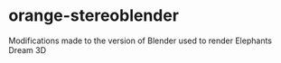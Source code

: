 orange-stereoblender
====================

Modifications made to the version of Blender used to render Elephants Dream 3D